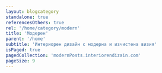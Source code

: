 ```yaml
---
layout: blogcategory
standalone: true
referencesOthers: true
rel: '/home/category/modern'
title: 'Модерен'
parent: '/home'
subtitle: 'Интериорен дизайн с модерна и изчистена визия'
isPaged: true
pagedCollection: 'modernPosts.interiorendizain.com'
pageSize: 9
---
```

